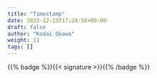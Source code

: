 ```yaml
---
title: "Timestamp"
date: 2023-12-15T17:24:58+09:00
draft: false
author: "Kodai Okawa"
weight: 11
tags: []
---
```


{{% badge %}}{{< signature >}}{{% /badge %}}
